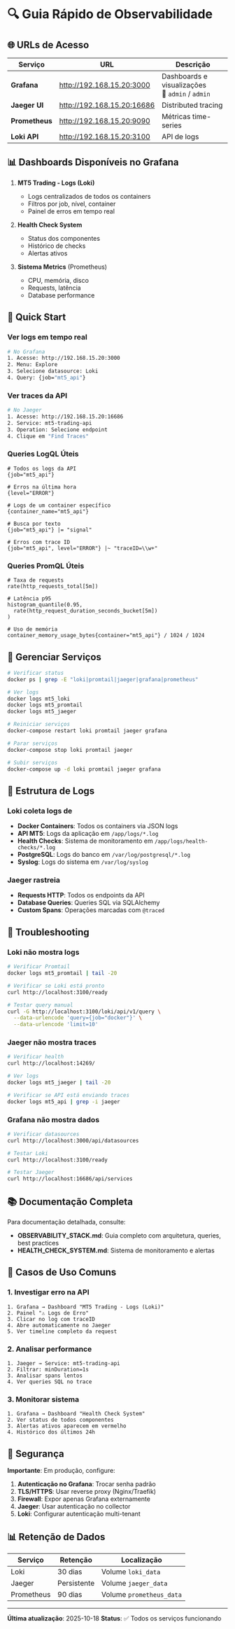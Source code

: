 # 🔍 Guia Rápido de Observabilidade

## 🌐 URLs de Acesso

| Serviço | URL | Descrição |
|---------|-----|-----------|
| **Grafana** | <http://192.168.15.20:3000> | Dashboards e visualizações<br>👤 `admin` / `admin` |
| **Jaeger UI** | <http://192.168.15.20:16686> | Distributed tracing |
| **Prometheus** | <http://192.168.15.20:9090> | Métricas time-series |
| **Loki API** | <http://192.168.15.20:3100> | API de logs |

## 📊 Dashboards Disponíveis no Grafana

1. **MT5 Trading - Logs (Loki)**
   - Logs centralizados de todos os containers
   - Filtros por job, nível, container
   - Painel de erros em tempo real

2. **Health Check System**
   - Status dos componentes
   - Histórico de checks
   - Alertas ativos

3. **Sistema Metrics** (Prometheus)
   - CPU, memória, disco
   - Requests, latência
   - Database performance

## 🚀 Quick Start

### Ver logs em tempo real

```bash
# No Grafana
1. Acesse: http://192.168.15.20:3000
2. Menu: Explore
3. Selecione datasource: Loki
4. Query: {job="mt5_api"}
```

### Ver traces da API

```bash
# No Jaeger
1. Acesse: http://192.168.15.20:16686
2. Service: mt5-trading-api
3. Operation: Selecione endpoint
4. Clique em "Find Traces"
```

### Queries LogQL Úteis

```logql
# Todos os logs da API
{job="mt5_api"}

# Erros na última hora
{level="ERROR"}

# Logs de um container específico
{container_name="mt5_api"}

# Busca por texto
{job="mt5_api"} |= "signal"

# Erros com trace ID
{job="mt5_api", level="ERROR"} |~ "traceID=\\w+"
```

### Queries PromQL Úteis

```promql
# Taxa de requests
rate(http_requests_total[5m])

# Latência p95
histogram_quantile(0.95,
  rate(http_request_duration_seconds_bucket[5m])
)

# Uso de memória
container_memory_usage_bytes{container="mt5_api"} / 1024 / 1024
```

## 🔧 Gerenciar Serviços

```bash
# Verificar status
docker ps | grep -E "loki|promtail|jaeger|grafana|prometheus"

# Ver logs
docker logs mt5_loki
docker logs mt5_promtail
docker logs mt5_jaeger

# Reiniciar serviços
docker-compose restart loki promtail jaeger grafana

# Parar serviços
docker-compose stop loki promtail jaeger

# Subir serviços
docker-compose up -d loki promtail jaeger grafana
```

## 📝 Estrutura de Logs

### Loki coleta logs de

- **Docker Containers**: Todos os containers via JSON logs
- **API MT5**: Logs da aplicação em `/app/logs/*.log`
- **Health Checks**: Sistema de monitoramento em `/app/logs/health-checks/*.log`
- **PostgreSQL**: Logs do banco em `/var/log/postgresql/*.log`
- **Syslog**: Logs do sistema em `/var/log/syslog`

### Jaeger rastreia

- **Requests HTTP**: Todos os endpoints da API
- **Database Queries**: Queries SQL via SQLAlchemy
- **Custom Spans**: Operações marcadas com `@traced`

## 🐛 Troubleshooting

### Loki não mostra logs

```bash
# Verificar Promtail
docker logs mt5_promtail | tail -20

# Verificar se Loki está pronto
curl http://localhost:3100/ready

# Testar query manual
curl -G http://localhost:3100/loki/api/v1/query \
  --data-urlencode 'query={job="docker"}' \
  --data-urlencode 'limit=10'
```

### Jaeger não mostra traces

```bash
# Verificar health
curl http://localhost:14269/

# Ver logs
docker logs mt5_jaeger | tail -20

# Verificar se API está enviando traces
docker logs mt5_api | grep -i jaeger
```

### Grafana não mostra dados

```bash
# Verificar datasources
curl http://localhost:3000/api/datasources

# Testar Loki
curl http://localhost:3100/ready

# Testar Jaeger
curl http://localhost:16686/api/services
```

## 📚 Documentação Completa

Para documentação detalhada, consulte:

- **OBSERVABILITY_STACK.md**: Guia completo com arquitetura, queries, best practices
- **HEALTH_CHECK_SYSTEM.md**: Sistema de monitoramento e alertas

## 🎯 Casos de Uso Comuns

### 1. Investigar erro na API

```
1. Grafana → Dashboard "MT5 Trading - Logs (Loki)"
2. Painel "⚠️ Logs de Erro"
3. Clicar no log com traceID
4. Abre automaticamente no Jaeger
5. Ver timeline completo da request
```

### 2. Analisar performance

```
1. Jaeger → Service: mt5-trading-api
2. Filtrar: minDuration=1s
3. Analisar spans lentos
4. Ver queries SQL no trace
```

### 3. Monitorar sistema

```
1. Grafana → Dashboard "Health Check System"
2. Ver status de todos componentes
3. Alertas ativos aparecem em vermelho
4. Histórico dos últimos 24h
```

## 🔐 Segurança

**Importante**: Em produção, configure:

1. **Autenticação no Grafana**: Trocar senha padrão
2. **TLS/HTTPS**: Usar reverse proxy (Nginx/Traefik)
3. **Firewall**: Expor apenas Grafana externamente
4. **Jaeger**: Usar autenticação no collector
5. **Loki**: Configurar autenticação multi-tenant

## 📊 Retenção de Dados

| Serviço | Retenção | Localização |
|---------|----------|-------------|
| Loki | 30 dias | Volume `loki_data` |
| Jaeger | Persistente | Volume `jaeger_data` |
| Prometheus | 90 dias | Volume `prometheus_data` |

---

**Última atualização**: 2025-10-18
**Status**: ✅ Todos os serviços funcionando
